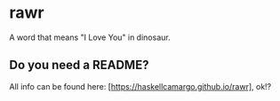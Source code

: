 # rawr
A word that means "I Love You" in dinosaur.


## Do you need a README?

All info can be found here: [https://haskellcamargo.github.io/rawr], ok!?
